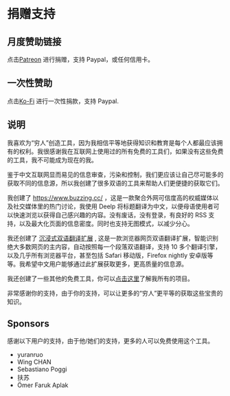 # 捐赠支持

## 月度赞助链接

点击[Patreon](https://www.patreon.com/theowenyoung) 进行捐赠，支持 Paypal，或任何信用卡。

## 一次性赞助

点击[Ko-Fi](https://ko-fi.com/owenyoung) 进行一次性捐款，支持 Paypal.

## 说明

我喜欢为“穷人”创造工具，因为我相信平等地获得知识和教育是每个人都最应该拥有的权利。我很感谢我在互联网上使用过的所有免费的工具们，如果没有这些免费的工具，我不可能成为现在的我。

鉴于中文互联网显而易见的信息审查，污染和控制，我们更应该让自己尽可能多的获取不同的信息源，所以我创建了很多双语的工具来帮助人们更便捷的获取它们。

我创建了 <https://www.buzzing.cc/> ，这是一款聚合外网可信度高的权威媒体以及社交媒体里的热门讨论，我使用 Deelp 将标题翻译为中文，以便母语使用者可以快速浏览以获得自己感兴趣的内容。没有废话，没有登录，有良好的 RSS 支持，以及最大化页面的信息密度。同时也支持无图模式，以减少分心。

我还创建了 [沉浸式双语翻译扩展](https://immersive-translate.owenyoung.com/) , 这是一款浏览器网页双语翻译扩展，智能识别绝大多数网页的主内容，自动按照每一个段落双语翻译，支持 10 多个翻译引擎，以及几乎所有浏览器平台，甚至包括 Safari 移动版，Firefox nightly 安卓版等等。我希望中文用户能够通过此扩展获取更多，更高质量的信息源。

我还创建了一些其他的免费工具，你可以[点击这里](https://www.owenyoung.com/projects/)了解我所有的项目。

非常感谢你的支持，由于你的支持，可以让更多的“穷人”更平等的获取这些宝贵的知识。

## Sponsors

感谢以下用户的支持，由于他/她们的支持，更多的人可以免费使用这个工具。

- yuranruo
- Wing CHAN
- Sebastiano Poggi
- 扶苏
- Ömer Faruk Aplak
